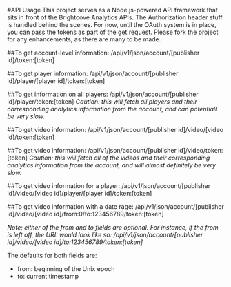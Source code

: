 #API Usage
This project serves as a Node.js-powered API framework that sits in front of the Brightcove Analytics APIs. The Authorization header stuff is handled behind the scenes. For now, until the OAuth system is in place, you can pass the tokens as part of the get request. Please fork the project for any enhancements, as there are many to be made.

##To get account-level information:
/api/v1/json/account/[publisher id]/token:[token]

##To get player information:
/api/v1/json/account/[publisher id]/player/[player id]/token:[token]

##To get information on all players:
/api/v1/json/account/[publisher id]/player/token:[token]
_Caution: this will fetch all players and their corresponding analytics information from the account, and can potentiall be very slow._

##To get video information:
/api/v1/json/account/[publisher id]/video/[video id]/token:[token]

##To get video information:
/api/v1/json/account/[publisher id]/video/token:[token]
_Caution: this will fetch all of the videos and their corresponding analytics information from the account, and will almost definitely be very slow._

##To get video information for a player:
/api/v1/json/account/[publisher id]/video/[video id]/player/[player id]/token:[token]

##To get video information with a date rage:
/api/v1/json/account/[publisher id]/video/[video id]/from:0/to:123456789/token:[token]

_Note: either of the from and to fields are optional. For instance, if the from is left off, the URL would look like so: /api/v1/json/account/[publisher id]/video/[video id]/to:123456789/token:[token]_

The defaults for both fields are:

* from: beginning of the Unix epoch
* to: current timestamp